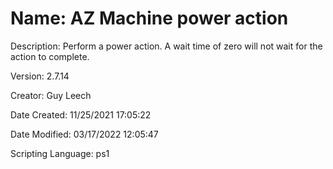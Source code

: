 ﻿# Name: AZ Machine power action

Description: Perform a power action.
A wait time of zero will not wait for the action to complete.

Version: 2.7.14

Creator: Guy Leech

Date Created: 11/25/2021 17:05:22

Date Modified: 03/17/2022 12:05:47

Scripting Language: ps1

